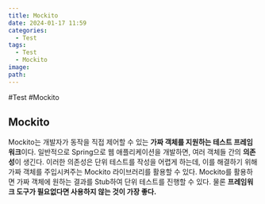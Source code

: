 ```yaml
---
title: Mockito
date: 2024-01-17 11:59
categories:
  - Test
tags:
  - Test
  - Mockito
image: 
path:
---
```

#Test #Mockito 
## Mockito
Mockito는 개발자가 동작을 직접 제어할 수 있는 **가짜 객체를 지원하는 테스트 프레임워크**이다. 일반적으로 Spring으로 웹 애플리케이션을 개발하면, 여러 객체들 간의 **의존성**이 생긴다. 이러한 의존성은 단위 테스트를 작성을 어렵게 하는데, 이를 해결하기 위해 가짜 객체를 주입시켜주는 Mockito 라이브러리를 활용할 수 있다. Mockito를 활용하면 가짜 객체에 원하는 결과를 Stub하여 단위 테스트를 진행할 수 있다. 물론 **프레임워크 도구가 필요없다면 사용하지 않는 것이 가장 좋다.**
